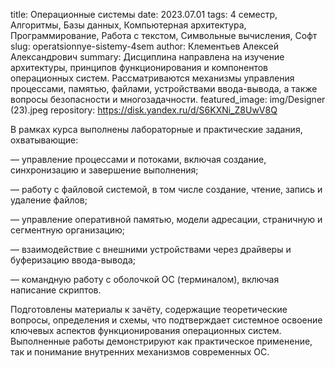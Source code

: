title: Операционные системы
date: 2023.07.01
tags: 4 семестр, Алгоритмы, Базы данных, Компьютерная архитектура, Программирование, Работа с текстом, Символьные вычисления, Софт
slug: operatsionnye-sistemy-4sem
author: Клементьев Алексей Александрович
summary: Дисциплина направлена на изучение архитектуры, принципов функционирования и компонентов операционных систем. Рассматриваются механизмы управления процессами, памятью, файлами, устройствами ввода-вывода, а также вопросы безопасности и многозадачности.
featured_image: img/Designer (23).jpeg
repository: https://disk.yandex.ru/d/S6KXNi_Z8UwV8Q

В рамках курса выполнены лабораторные и практические задания, охватывающие:
— управление процессами и потоками, включая создание, синхронизацию и завершение выполнения;
— работу с файловой системой, в том числе создание, чтение, запись и удаление файлов;
— управление оперативной памятью, модели адресации, страничную и сегментную организацию;
— взаимодействие с внешними устройствами через драйверы и буферизацию ввода-вывода;
— командную работу с оболочкой ОС (терминалом), включая написание скриптов.
Подготовлены материалы к зачёту, содержащие теоретические вопросы, определения и схемы, что подтверждает системное освоение ключевых аспектов функционирования операционных систем. Выполненные работы демонстрируют как практическое применение, так и понимание внутренних механизмов современных ОС.

